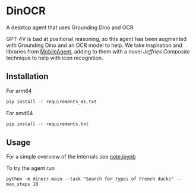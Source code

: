 # DinOCR

A desktop agent that uses Grounding Dino and OCR

GPT-4V is bad at positional reasoning, so this agent has been augmented with Grounding Dino and an OCR model to help.
We take inspiration and libraries from [MobileAgent](https://github.com/X-PLUG/MobileAgent), adding to them with a
novel _Jeffries Composite_ technique to help with icon recognition.

## Installation

For arm64

```sh
pip install -r requirements_m1.txt
```

For amd64

```sh
pip install -r requirements.txt
```

## Usage

For a simple overview of the internals see [note.ipynb](./note.ipynb)

To try the agent run

```
python -m dinocr.main --task "Search for types of French ducks" --max_steps 10
```
